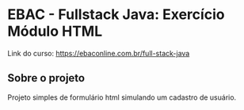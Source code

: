 # EBAC - Fullstack Java: Exercício Módulo HTML

Link do curso: https://ebaconline.com.br/full-stack-java

## Sobre o projeto

Projeto simples de formulário html simulando um cadastro de usuário.




